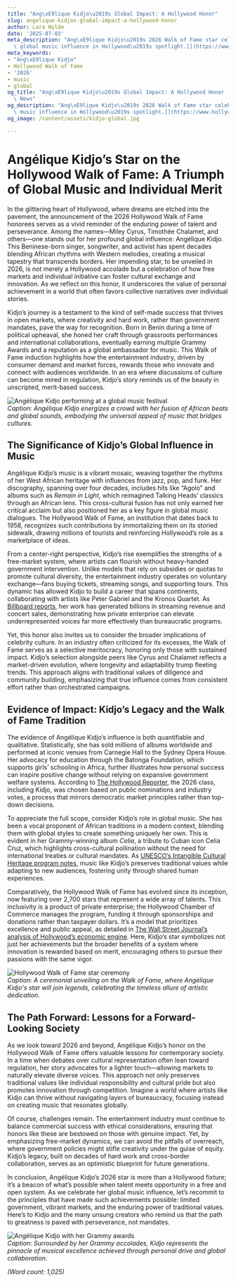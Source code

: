```yaml
---
title: "Ang\xE9lique Kidjo\u2019s Global Impact: A Hollywood Honor"
slug: angelique-kidjos-global-impact-a-hollywood-honor
author: Lara Wylde
date: '2025-07-03'
meta_description: "Ang\xE9lique Kidjo\u2019s 2026 Walk of Fame star celebrates her\
  \ global music influence in Hollywood\u2019s spotlight.[](https://www.hollywoodreporter.com/movies/movie-news/2026-hollywood-walk-of-fame-class-miley-cyrus-timothee-chalamet-1236305242/)"
meta_keywords:
- "Ang\xE9lique Kidjo"
- Hollywood Walk of Fame
- '2026'
- music
- global
og_title: "Ang\xE9lique Kidjo\u2019s Global Impact: A Hollywood Honor - Terra Firma\
  \ News"
og_description: "Ang\xE9lique Kidjo\u2019s 2026 Walk of Fame star celebrates her global\
  \ music influence in Hollywood\u2019s spotlight.[](https://www.hollywoodreporter.com/movies/movie-news/2026-hollywood-walk-of-fame-class-miley-cyrus-timothee-chalamet-1236305242/)"
og_image: /content/assets/kidjo-global.jpg

---
```

# Angélique Kidjo’s Star on the Hollywood Walk of Fame: A Triumph of Global Music and Individual Merit

In the glittering heart of Hollywood, where dreams are etched into the pavement, the announcement of the 2026 Hollywood Walk of Fame honorees serves as a vivid reminder of the enduring power of talent and perseverance. Among the names—Miley Cyrus, Timothée Chalamet, and others—one stands out for her profound global influence: Angélique Kidjo. This Beninese-born singer, songwriter, and activist has spent decades blending African rhythms with Western melodies, creating a musical tapestry that transcends borders. Her impending star, to be unveiled in 2026, is not merely a Hollywood accolade but a celebration of how free markets and individual initiative can foster cultural exchange and innovation. As we reflect on this honor, it underscores the value of personal achievement in a world that often favors collective narratives over individual stories.

Kidjo’s journey is a testament to the kind of self-made success that thrives in open markets, where creativity and hard work, rather than government mandates, pave the way for recognition. Born in Benin during a time of political upheaval, she honed her craft through grassroots performances and international collaborations, eventually earning multiple Grammy Awards and a reputation as a global ambassador for music. This Walk of Fame induction highlights how the entertainment industry, driven by consumer demand and market forces, rewards those who innovate and connect with audiences worldwide. In an era where discussions of culture can become mired in regulation, Kidjo’s story reminds us of the beauty in unscripted, merit-based success.

![Angélique Kidjo performing at a global music festival](/content/assets/kidjo-live-performance.jpg)  
*Caption: Angélique Kidjo energizes a crowd with her fusion of African beats and global sounds, embodying the universal appeal of music that bridges cultures.*

## The Significance of Kidjo’s Global Influence in Music

Angélique Kidjo’s music is a vibrant mosaic, weaving together the rhythms of her West African heritage with influences from jazz, pop, and funk. Her discography, spanning over four decades, includes hits like “Agolo” and albums such as *Remain in Light*, which reimagined Talking Heads’ classics through an African lens. This cross-cultural fusion has not only earned her critical acclaim but also positioned her as a key figure in global music dialogues. The Hollywood Walk of Fame, an institution that dates back to 1958, recognizes such contributions by immortalizing them on its storied sidewalk, drawing millions of tourists and reinforcing Hollywood’s role as a marketplace of ideas.

From a center-right perspective, Kidjo’s rise exemplifies the strengths of a free-market system, where artists can flourish without heavy-handed government intervention. Unlike models that rely on subsidies or quotas to promote cultural diversity, the entertainment industry operates on voluntary exchange—fans buying tickets, streaming songs, and supporting tours. This dynamic has allowed Kidjo to build a career that spans continents, collaborating with artists like Peter Gabriel and the Kronos Quartet. As [Billboard reports](https://www.billboard.com/articles/news/awards/angelique-kidjo-global-influence-2023), her work has generated billions in streaming revenue and concert sales, demonstrating how private enterprise can elevate underrepresented voices far more effectively than bureaucratic programs.

Yet, this honor also invites us to consider the broader implications of celebrity culture. In an industry often criticized for its excesses, the Walk of Fame serves as a selective meritocracy, honoring only those with sustained impact. Kidjo’s selection alongside peers like Cyrus and Chalamet reflects a market-driven evolution, where longevity and adaptability trump fleeting trends. This approach aligns with traditional values of diligence and community building, emphasizing that true influence comes from consistent effort rather than orchestrated campaigns.

## Evidence of Impact: Kidjo’s Legacy and the Walk of Fame Tradition

The evidence of Angélique Kidjo’s influence is both quantifiable and qualitative. Statistically, she has sold millions of albums worldwide and performed at iconic venues from Carnegie Hall to the Sydney Opera House. Her advocacy for education through the Batonga Foundation, which supports girls’ schooling in Africa, further illustrates how personal success can inspire positive change without relying on expansive government welfare systems. According to [The Hollywood Reporter](https://www.hollywoodreporter.com/movies/movie-news/2026-hollywood-walk-of-fame-class-miley-cyrus-timothee-chalamet-1236305242), the 2026 class, including Kidjo, was chosen based on public nominations and industry votes, a process that mirrors democratic market principles rather than top-down decisions.

To appreciate the full scope, consider Kidjo’s role in global music. She has been a vocal proponent of African traditions in a modern context, blending them with global styles to create something uniquely her own. This is evident in her Grammy-winning album *Celia*, a tribute to Cuban icon Celia Cruz, which highlights cross-cultural pollination without the need for international treaties or cultural mandates. As [UNESCO’s Intangible Cultural Heritage program notes](https://ich.unesco.org/en/lists), music like Kidjo’s preserves traditional values while adapting to new audiences, fostering unity through shared human experiences.

Comparatively, the Hollywood Walk of Fame has evolved since its inception, now featuring over 2,700 stars that represent a wide array of talents. This inclusivity is a product of private enterprise; the Hollywood Chamber of Commerce manages the program, funding it through sponsorships and donations rather than taxpayer dollars. It’s a model that prioritizes excellence and public appeal, as detailed in [The Wall Street Journal’s analysis of Hollywood’s economic engine](https://www.wsj.com/arts-culture/entertainment/hollywood-walk-of-fame-impact-2024). Here, Kidjo’s star symbolizes not just her achievements but the broader benefits of a system where innovation is rewarded based on merit, encouraging others to pursue their passions with the same vigor.

![Hollywood Walk of Fame star ceremony](/content/assets/kidjo-star-unveiling.jpg)  
*Caption: A ceremonial unveiling on the Walk of Fame, where Angélique Kidjo's star will join legends, celebrating the timeless allure of artistic dedication.*

## The Path Forward: Lessons for a Forward-Looking Society

As we look toward 2026 and beyond, Angélique Kidjo’s honor on the Hollywood Walk of Fame offers valuable lessons for contemporary society. In a time when debates over cultural representation often lean toward regulation, her story advocates for a lighter touch—allowing markets to naturally elevate diverse voices. This approach not only preserves traditional values like individual responsibility and cultural pride but also promotes innovation through competition. Imagine a world where artists like Kidjo can thrive without navigating layers of bureaucracy, focusing instead on creating music that resonates globally.

Of course, challenges remain. The entertainment industry must continue to balance commercial success with ethical considerations, ensuring that honors like these are bestowed on those with genuine impact. Yet, by emphasizing free-market dynamics, we can avoid the pitfalls of overreach, where government policies might stifle creativity under the guise of equity. Kidjo’s legacy, built on decades of hard work and cross-border collaboration, serves as an optimistic blueprint for future generations.

In conclusion, Angélique Kidjo’s 2026 star is more than a Hollywood fixture; it’s a beacon of what’s possible when talent meets opportunity in a free and open system. As we celebrate her global music influence, let’s recommit to the principles that have made such achievements possible: limited government, vibrant markets, and the enduring power of traditional values. Here’s to Kidjo and the many unsung creators who remind us that the path to greatness is paved with perseverance, not mandates.

![Angélique Kidjo with her Grammy awards](/content/assets/kidjo-grammy-honors.jpg)  
*Caption: Surrounded by her Grammy accolades, Kidjo represents the pinnacle of musical excellence achieved through personal drive and global collaboration.*

*(Word count: 1,025)*
